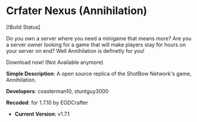 # Crfater Nexus (Annihilation)
[!Build Status]

Do you own a server where you need a minigame that means more? Are you a server owner looking for a game that will make players stay for hours on your server on end? Well Annihilation is definetly for you!

Download now! (Not Available anymore)

 **Simple Description**: A open source replica of the ShotBow Network's game, Annihilation. 

 **Developers**: coasterman10, stuntguy3000
 
 **Recoded**: for 1.7.10 by EODCrafter

* **Current Version**: v1.7.1

